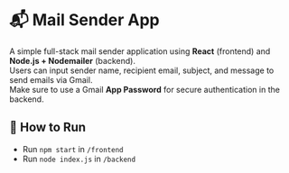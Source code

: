 # 📬 Mail Sender App

A simple full-stack mail sender application using **React** (frontend) and **Node.js + Nodemailer** (backend).  
Users can input sender name, recipient email, subject, and message to send emails via Gmail.  
Make sure to use a Gmail **App Password** for secure authentication in the backend.

## 🚀 How to Run

- Run `npm start` in `/frontend`  
- Run `node index.js` in `/backend`
